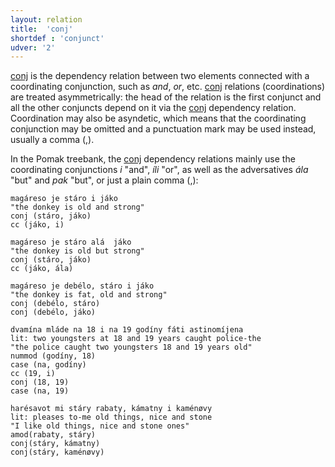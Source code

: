 ```yaml
---
layout: relation
title:  'conj'
shortdef : 'conjunct'
udver: '2'
---
```


[conj]() is the dependency relation between two elements connected with a coordinating conjunction, such as *and*, *or*, etc.
[conj]() relations (coordinations) are treated asymmetrically: the head of the relation is the first conjunct and all the other conjuncts depend on it via the [conj]() dependency relation. Coordination may also be asyndetic, which means that the coordinating conjunction may be omitted and a punctuation mark may be used instead, usually a comma (,). 

In the Pomak treebank, the [conj]() dependency relations mainly use the coordinating conjunctions *i* "and", *íli* "or",  as well as the adversatives *ála* "but" and *pak* "but", or just a plain comma (,): 

~~~ sdparse
magáreso je stáro i jáko 
"the donkey is old and strong"                
conj (stáro, jáko) 
cc (jáko, i)
~~~ 

~~~ sdparse
magáreso je stáro alá  jáko 
"the donkey is old but strong"
conj (stáro, jáko)  
cc (jáko, ála)
~~~ 

~~~ sdparse
magáreso je debélo, stáro i jáko
"the donkey is fat, old and strong"
conj (debélo, stáro)
conj (debélo, jáko)
~~~ 

~~~ sdparse
dvamína mláde na 18 i na 19 godíny fáti astinomíjena 
lit: two youngsters at 18 and 19 years caught police-the
"the police caught two youngsters 18 and 19 years old"
nummod (godíny, 18)
case (na, godíny)
cc (19, i)
conj (18, 19)
case (na, 19)
~~~ 

~~~ sdparse
harésavot mi stáry rabaty, kámatny i kaménøvy 
lit: pleases to-me old things, nice and stone  
"I like old things, nice and stone ones"  
amod(rabaty, stáry)
conj(stáry, kámatny)
conj(stáry, kaménøvy)
~~~    
<!-- Interlanguage links updated Po 11. listopadu 2024, 20:10:41 CET -->
